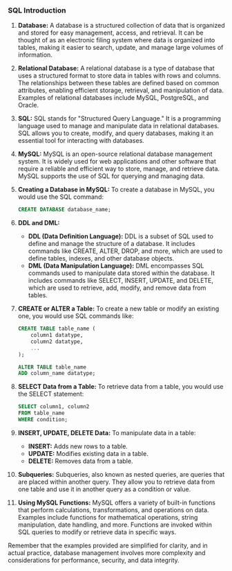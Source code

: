 ### SQL Introduction

1. **Database:** A database is a structured collection of data that is organized and stored for easy management, access, and retrieval. It can be thought of as an electronic filing system where data is organized into tables, making it easier to search, update, and manage large volumes of information.

2. **Relational Database:** A relational database is a type of database that uses a structured format to store data in tables with rows and columns. The relationships between these tables are defined based on common attributes, enabling efficient storage, retrieval, and manipulation of data. Examples of relational databases include MySQL, PostgreSQL, and Oracle.

3. **SQL:** SQL stands for "Structured Query Language." It is a programming language used to manage and manipulate data in relational databases. SQL allows you to create, modify, and query databases, making it an essential tool for interacting with databases.

4. **MySQL:** MySQL is an open-source relational database management system. It is widely used for web applications and other software that require a reliable and efficient way to store, manage, and retrieve data. MySQL supports the use of SQL for querying and managing data.

5. **Creating a Database in MySQL:** To create a database in MySQL, you would use the SQL command:

   ```sql
   CREATE DATABASE database_name;
   ```

6. **DDL and DML:**

   - **DDL (Data Definition Language):** DDL is a subset of SQL used to define and manage the structure of a database. It includes commands like CREATE, ALTER, DROP, and more, which are used to define tables, indexes, and other database objects.
   - **DML (Data Manipulation Language):** DML encompasses SQL commands used to manipulate data stored within the database. It includes commands like SELECT, INSERT, UPDATE, and DELETE, which are used to retrieve, add, modify, and remove data from tables.

7. **CREATE or ALTER a Table:** To create a new table or modify an existing one, you would use SQL commands like:

   ```sql
   CREATE TABLE table_name (
       column1 datatype,
       column2 datatype,
       ...
   );

   ALTER TABLE table_name
   ADD column_name datatype;
   ```

8. **SELECT Data from a Table:** To retrieve data from a table, you would use the SELECT statement:

   ```sql
   SELECT column1, column2
   FROM table_name
   WHERE condition;
   ```

9. **INSERT, UPDATE, DELETE Data:** To manipulate data in a table:

   - **INSERT:** Adds new rows to a table.
   - **UPDATE:** Modifies existing data in a table.
   - **DELETE:** Removes data from a table.

10. **Subqueries:** Subqueries, also known as nested queries, are queries that are placed within another query. They allow you to retrieve data from one table and use it in another query as a condition or value.

11. **Using MySQL Functions:** MySQL offers a variety of built-in functions that perform calculations, transformations, and operations on data. Examples include functions for mathematical operations, string manipulation, date handling, and more. Functions are invoked within SQL queries to modify or retrieve data in specific ways.

Remember that the examples provided are simplified for clarity, and in actual practice, database management involves more complexity and considerations for performance, security, and data integrity.
